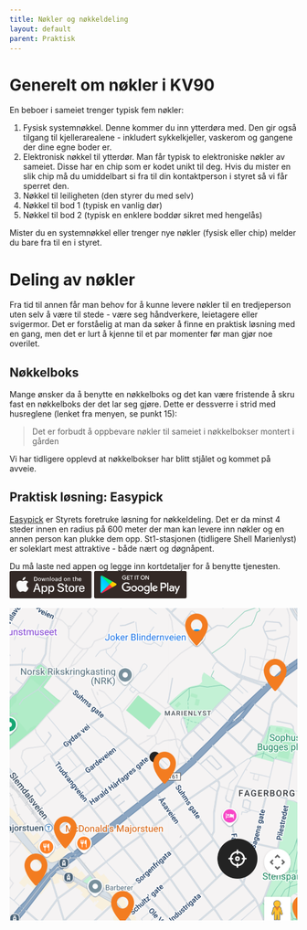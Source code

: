 ```yaml
---
title: Nøkler og nøkkeldeling
layout: default
parent: Praktisk
---
```


# Generelt om nøkler i KV90
En beboer i sameiet trenger typisk fem nøkler:

1. Fysisk systemnøkkel. Denne kommer du inn ytterdøra med. Den gir også tilgang til kjellerarealene - inkludert sykkelkjeller, vaskerom og gangene der dine egne boder er.
1. Elektronisk nøkkel til ytterdør. Man får typisk to elektroniske nøkler av sameiet. Disse har en chip som er kodet unikt til deg. Hvis du mister en slik chip må du umiddelbart si fra til din kontaktperson i styret så vi får sperret den.
1. Nøkkel til leiligheten (den styrer du med selv)
1. Nøkkel til bod 1 (typisk en vanlig dør)
1. Nøkkel til bod 2 (typisk en enklere boddør sikret med hengelås)

Mister du en systemnøkkel eller trenger nye nøkler (fysisk eller chip) melder du bare fra til en i styret.

# Deling av nøkler

Fra tid til annen får man behov for å kunne levere nøkler til en tredjeperson uten selv å være til stede - være seg håndverkere, leietagere eller svigermor. Det er forståelig at man da søker å finne en praktisk løsning med en gang, men det er lurt å kjenne til et par momenter før man gjør noe overilet.

## Nøkkelboks
Mange ønsker da å benytte en nøkkelboks og det kan være fristende å skru fast en nøkkelboks der det lar seg gjøre. Dette er dessverre i strid med husreglene (lenket fra menyen, se punkt 15):

> Det er forbudt å oppbevare nøkler til sameiet i nøkkelbokser montert i gården

Vi har tidligere opplevd at nøkkelbokser har blitt stjålet og kommet på avveie.

## Praktisk løsning: Easypick

[Easypick](https://www.easypick.app) er Styrets foretruke løsning for nøkkeldeling. Det er da minst 4 steder innen en radius på 600 meter der man kan levere inn nøkler og en annen person kan plukke dem opp. St1-stasjonen (tidligere Shell Marienlyst) er soleklart mest attraktive - både nært og døgnåpent.

Du må laste ned appen og legge inn kortdetaljer for å benytte tjenesten.
<flex>
    <a href="https://apps.apple.com/us/app/easypick/id1215465630" style="padding:0"><img src="/assets/images/appstore-badge.svg" alt="Download on the App Store" style="height:3rem;padding-left:0"></a>
    <a href="https://play.google.com/store/apps/details?id=com.easypick.main"><img src="/assets/images/googleplay-badge.svg" alt="Get it on Google Play" style="height:3rem;padding-left:0"></a>
</flex>

![kart over hentesteder](/assets/images/easypick-locations.png)
